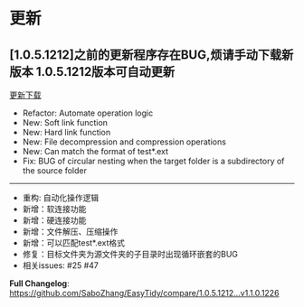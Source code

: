 
# 更新

## [1.0.5.1212]之前的更新程序存在BUG,烦请手动下载新版本 1.0.5.1212版本可自动更新

[更新下载](https://github.com/SaboZhang/EasyTidy/releases)

- Refactor: Automate operation logic
- New: Soft link function
- New: Hard link function
- New: File decompression and compression operations
- New: Can match the format of test*.ext
- Fix: BUG of circular nesting when the target folder is a subdirectory of the source folder

---

- 重构: 自动化操作逻辑
- 新增：软连接功能
- 新增：硬连接功能
- 新增：文件解压、压缩操作
- 新增：可以匹配test*.ext格式
- 修复：目标文件夹为源文件夹的子目录时出现循环嵌套的BUG
- 相关issues: #25 #47

**Full Changelog**: https://github.com/SaboZhang/EasyTidy/compare/1.0.5.1212...v1.1.0.1226